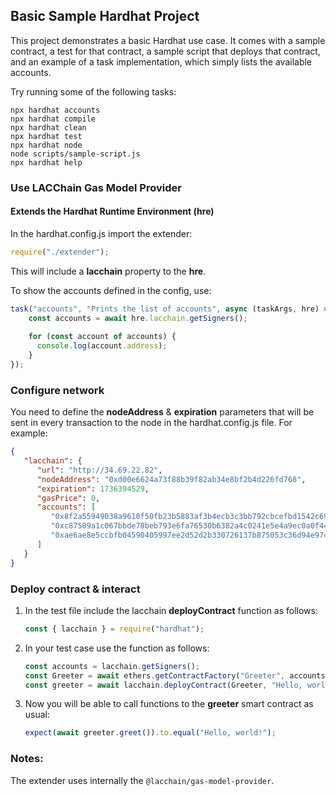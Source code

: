## Basic Sample Hardhat Project

This project demonstrates a basic Hardhat use case. It comes with a sample contract, a test for that contract, a sample script that deploys that contract, and an example of a task implementation, which simply lists the available accounts.

Try running some of the following tasks:

```shell
npx hardhat accounts
npx hardhat compile
npx hardhat clean
npx hardhat test
npx hardhat node
node scripts/sample-script.js
npx hardhat help
```
### Use LACChain Gas Model Provider

#### Extends the Hardhat Runtime Environment (hre)
In the hardhat.config.js import the extender:

```javascript
require("./extender");
```

This will include a **lacchain** property to the **hre**. 

To show the accounts defined in the config, use:

```javascript
task("accounts", "Prints the list of accounts", async (taskArgs, hre) => {
    const accounts = await hre.lacchain.getSigners();
    
    for (const account of accounts) {
      console.log(account.address);
    }
});
```
### Configure network
You need to define the **nodeAddress** & **expiration** parameters that will be sent in every transaction to the node 
in the hardhat.config.js file. For example:

```json
{
   "lacchain": {
      "url": "http://34.69.22.82",
      "nodeAddress": "0xd00e6624a73f88b39f82ab34e8bf2b4d226fd768",
      "expiration": 1736394529,
      "gasPrice": 0,
      "accounts": [
         "0x8f2a55949038a9610f50fb23b5883af3b4ecb3c3bb792cbcefbd1542c692be63",
         "0xc87509a1c067bbde78beb793e6fa76530b6382a4c0241e5e4a9ec0a0f44dc0d3",
         "0xae6ae8e5ccbfb04590405997ee2d52d2b330726137b875053c36d94e974d162f"
      ]
   }
}
```

### Deploy contract & interact

1. In the test file include the lacchain **deployContract** function as follows:

    ```javascript
    const { lacchain } = require("hardhat");
    ```

2. In your test case use the function as follows:
   ```javascript
   const accounts = lacchain.getSigners();
   const Greeter = await ethers.getContractFactory("Greeter", accounts[0]);
   const greeter = await lacchain.deployContract(Greeter, "Hello, world!");
   ```
3. Now you will be able to call functions to the **greeter** smart contract as usual:
    ```javascript
    expect(await greeter.greet()).to.equal("Hello, world!");
    ```
### Notes:

The extender uses internally the ```@lacchain/gas-model-provider```.

